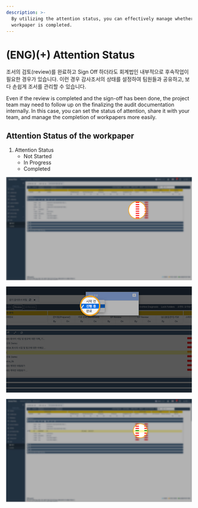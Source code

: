 ```yaml
---
description: >-
  By utilizing the attention status, you can effectively manage whether the
  workpaper is completed.
---
```


# \(ENG\)\(+\) Attention Status

조서의 검토\(review\)를 완료하고 Sign Off 하더라도 회계법인 내부적으로 후속작업이 필요한 경우가 있습니다. 이런 경우 감사조서의 상태를 설정하여 팀원들과 공유하고, 보다 손쉽게 조서를 관리할 수 있습니다.



Even if the review is completed and the sign-off has been done, the project team may need to follow up on the finalizing the audit documentation internally. In this case, you can set the status of attention, share it with your team, and manage the completion of workpapers more easily.

## Attention Status of the workpaper

1. Attention Status
   * Not Started
   * In Progress
   * Completed

![1. Click the color button in the attention column of the corresponding workpaper.](../../../.gitbook/assets/3-1-wp_prepare_1.jpg)

![2. Change the attention status accordingly.](../../../.gitbook/assets/3-1-wp_prepare_2.jpg)

![3. When the documentation is finalized, change the attention status as &quot;Completed&quot;.](../../../.gitbook/assets/3-1-wp_prepare_7.jpg)

